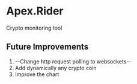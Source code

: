 # Apex.Rider
Crypto monitoring tool

## Future Improvements
1. --Change http request polling to websockets--
2. Add dynamically any crypto coin
3. Improve the chart

